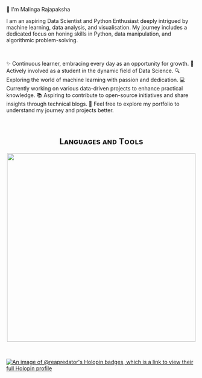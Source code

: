 👋 I'm Malinga Rajapaksha
<br /> 
<p align="left">
I am an aspiring Data Scientist and Python Enthusiast deeply intrigued by machine learning, data analysis, and visualisation. My journey includes a dedicated focus on honing skills in Python, data manipulation, and algorithmic problem-solving. 
<p/>
  
<br /> 
  
<p align="left">
✨ Continuous learner, embracing every day as an opportunity for growth.
🌱 Actively involved as a student in the dynamic field of Data Science.
🔍 Exploring the world of machine learning with passion and dedication.
💻 Currently working on various data-driven projects to enhance practical knowledge.
📚 Aspiring to contribute to open-source initiatives and share insights through technical blogs.
💬 Feel free to explore my portfolio to understand my journey and projects better.
<p/>
  
<br />
<!--Languages and Tools Section-->       
<h2 align="center">Lᴀɴɢᴜᴀɢᴇs ᴀɴᴅ Tᴏᴏʟs</h2> 
<p align="center">
<img width="500px"  src="https://skillicons.dev/icons?i=py,mysql,sklearn,tensorflow,azure,vscode,js,html,css,php,stackoverflow,wordpress,figma"  />
</p>
<br />

[![An image of @reapredator's Holopin badges, which is a link to view their full Holopin profile](https://holopin.me/reapredator)](https://holopin.io/@reapredator)
